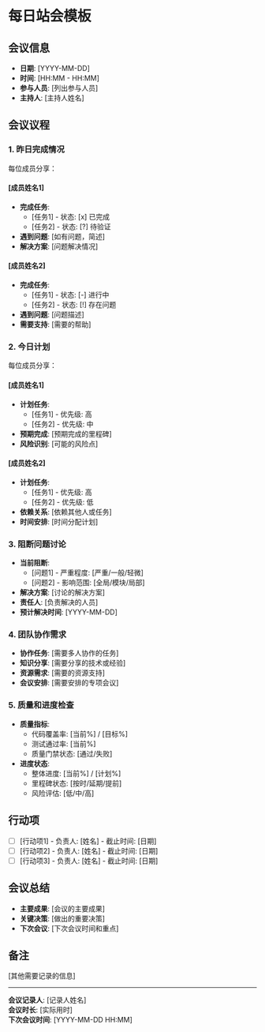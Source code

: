 # 每日站会模板

## 会议信息
- **日期**: [YYYY-MM-DD]
- **时间**: [HH:MM - HH:MM]
- **参与人员**: [列出参与人员]
- **主持人**: [主持人姓名]

## 会议议程

### 1. 昨日完成情况
每位成员分享：

#### [成员姓名1]
- **完成任务**: 
  - [任务1] - 状态: [x] 已完成
  - [任务2] - 状态: [?] 待验证
- **遇到问题**: [如有问题，简述]
- **解决方案**: [问题解决情况]

#### [成员姓名2]
- **完成任务**: 
  - [任务1] - 状态: [-] 进行中
  - [任务2] - 状态: [!] 存在问题
- **遇到问题**: [问题描述]
- **需要支持**: [需要的帮助]

### 2. 今日计划
每位成员分享：

#### [成员姓名1]
- **计划任务**: 
  - [任务1] - 优先级: 高
  - [任务2] - 优先级: 中
- **预期完成**: [预期完成的里程碑]
- **风险识别**: [可能的风险点]

#### [成员姓名2]
- **计划任务**: 
  - [任务1] - 优先级: 高
  - [任务2] - 优先级: 低
- **依赖关系**: [依赖其他人或任务]
- **时间安排**: [时间分配计划]

### 3. 阻断问题讨论
- **当前阻断**: 
  - [问题1] - 严重程度: [严重/一般/轻微]
  - [问题2] - 影响范围: [全局/模块/局部]
- **解决方案**: [讨论的解决方案]
- **责任人**: [负责解决的人员]
- **预计解决时间**: [YYYY-MM-DD]

### 4. 团队协作需求
- **协作任务**: [需要多人协作的任务]
- **知识分享**: [需要分享的技术或经验]
- **资源需求**: [需要的资源支持]
- **会议安排**: [需要安排的专项会议]

### 5. 质量和进度检查
- **质量指标**: 
  - 代码覆盖率: [当前%] / [目标%]
  - 测试通过率: [当前%]
  - 质量门禁状态: [通过/失败]
- **进度状态**:
  - 整体进度: [当前%] / [计划%]
  - 里程碑状态: [按时/延期/提前]
  - 风险评估: [低/中/高]

## 行动项
- [ ] [行动项1] - 负责人: [姓名] - 截止时间: [日期]
- [ ] [行动项2] - 负责人: [姓名] - 截止时间: [日期]
- [ ] [行动项3] - 负责人: [姓名] - 截止时间: [日期]

## 会议总结
- **主要成果**: [会议的主要成果]
- **关键决策**: [做出的重要决策]
- **下次会议**: [下次会议时间和重点]

## 备注
[其他需要记录的信息]

---
**会议记录人**: [记录人姓名]  
**会议时长**: [实际用时]  
**下次会议时间**: [YYYY-MM-DD HH:MM]